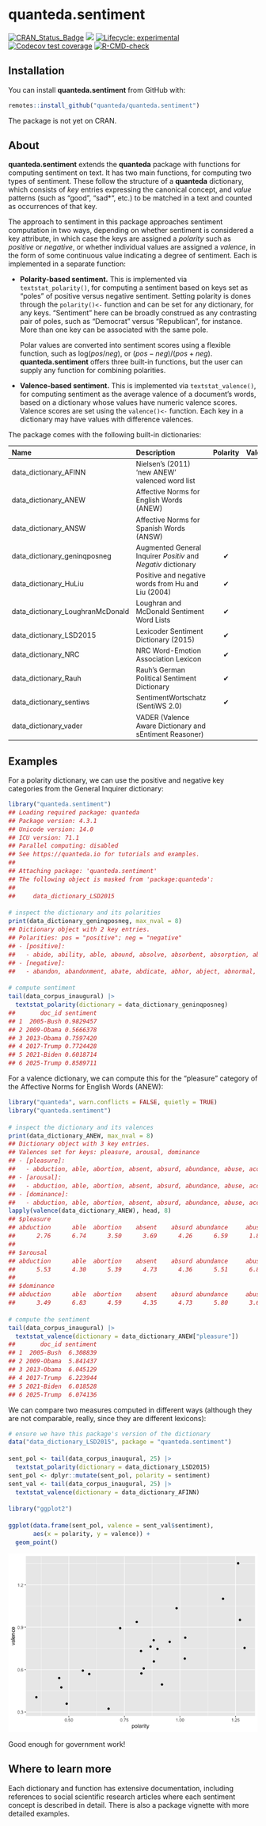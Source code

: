 
# quanteda.sentiment

<!-- badges: start -->

[![CRAN_Status_Badge](http://www.r-pkg.org/badges/version/quanteda.sentiment)](https://cran.r-project.org/package=quanteda.sentiment)
[![](https://img.shields.io/badge/devel%20version-0.34-royalblue.svg)](https://github.com/quanteda/quanteda.sentiment)
[![Lifecycle:
experimental](https://img.shields.io/badge/lifecycle-experimental-orange.svg)](https://lifecycle.r-lib.org/articles/stages.html#experimental)
[![Codecov test
coverage](https://codecov.io/gh/quanteda/quanteda.sentiment/branch/master/graph/badge.svg)](https://app.codecov.io/gh/quanteda/quanteda.sentiment?branch=master)
[![R-CMD-check](https://github.com/quanteda/quanteda.sentiment/actions/workflows/R-CMD-check.yaml/badge.svg)](https://github.com/quanteda/quanteda.sentiment/actions/workflows/R-CMD-check.yaml)
<!-- badges: end -->

## Installation

You can install **quanteda.sentiment** from GitHub with:

``` r
remotes::install_github("quanteda/quanteda.sentiment")
```

The package is not yet on CRAN.

## About

**quanteda.sentiment** extends the **quanteda** package with functions
for computing sentiment on text. It has two main functions, for
computing two types of sentiment. These follow the structure of a
**quanteda** dictionary, which consists of *key* entries expressing the
canonical concept, and *value* patterns (such as “good”, “sad\*“, etc.)
to be matched in a text and counted as occurrences of that key.

The approach to sentiment in this package approaches sentiment
computation in two ways, depending on whether sentiment is considered a
key attribute, in which case the keys are assigned a *polarity* such as
*positive* or *negative*, or whether individual values are assigned a
*valence*, in the form of some continuous value indicating a degree of
sentiment. Each is implemented in a separate function:

- **Polarity-based sentiment.** This is implemented via
  `textstat_polarity()`, for computing a sentiment based on keys set as
  “poles” of positive versus negative sentiment. Setting polarity is
  dones through the `polarity()<-` function and can be set for any
  dictionary, for any keys. “Sentiment” here can be broadly construed as
  any contrasting pair of poles, such as “Democrat” versus “Republican”,
  for instance. More than one key can be associated with the same pole.

  Polar values are converted into sentiment scores using a flexible
  function, such as $\mathrm{log}(pos / neg)$, or
  $(pos - neg)/(pos + neg)$. **quanteda.sentiment** offers three
  built-in functions, but the user can supply any function for combining
  polarities.

- **Valence-based sentiment.** This is implemented via
  `textstat_valence()`, for computing sentiment as the average valence
  of a document’s words, based on a dictionary whose values have numeric
  valence scores. Valence scores are set using the `valence()<-`
  function. Each key in a dictionary may have values with difference
  valences.

The package comes with the following built-in dictionaries:

| Name | Description | Polarity | Valence |
|:---|:---|:--:|:--:|
| data_dictionary_AFINN | Nielsen’s (2011) ‘new ANEW’ valenced word list |  | ✔ |
| data_dictionary_ANEW | Affective Norms for English Words (ANEW) |  | ✔ |
| data_dictionary_ANSW | Affective Norms for Spanish Words (ANSW) |  | ✔ |
| data_dictionary_geninqposneg | Augmented General Inquirer *Positiv* and *Negativ* dictionary | ✔ |  |
| data_dictionary_HuLiu | Positive and negative words from Hu and Liu (2004) | ✔ |  |
| data_dictionary_LoughranMcDonald | Loughran and McDonald Sentiment Word Lists | ✔ |  |
| data_dictionary_LSD2015 | Lexicoder Sentiment Dictionary (2015) | ✔ |  |
| data_dictionary_NRC | NRC Word-Emotion Association Lexicon | ✔ |  |
| data_dictionary_Rauh | Rauh’s German Political Sentiment Dictionary | ✔ |  |
| data_dictionary_sentiws | SentimentWortschatz (SentiWS 2.0) | ✔ | ✔ |
| data_dictionary_vader | VADER (Valence Aware Dictionary and sEntiment Reasoner) |  | ✔ |

## Examples

For a polarity dictionary, we can use the positive and negative key
categories from the General Inquirer dictionary:

``` r
library("quanteda.sentiment")
## Loading required package: quanteda
## Package version: 4.3.1
## Unicode version: 14.0
## ICU version: 71.1
## Parallel computing: disabled
## See https://quanteda.io for tutorials and examples.
## 
## Attaching package: 'quanteda.sentiment'
## The following object is masked from 'package:quanteda':
## 
##     data_dictionary_LSD2015

# inspect the dictionary and its polarities
print(data_dictionary_geninqposneg, max_nval = 8)
## Dictionary object with 2 key entries.
## Polarities: pos = "positive"; neg = "negative" 
## - [positive]:
##   - abide, ability, able, abound, absolve, absorbent, absorption, abundance [ ... and 1,645 more ]
## - [negative]:
##   - abandon, abandonment, abate, abdicate, abhor, abject, abnormal, abolish [ ... and 2,002 more ]

# compute sentiment
tail(data_corpus_inaugural) |>
  textstat_polarity(dictionary = data_dictionary_geninqposneg)
##       doc_id sentiment
## 1  2005-Bush 0.9829457
## 2 2009-Obama 0.5666378
## 3 2013-Obama 0.7597420
## 4 2017-Trump 0.7724428
## 5 2021-Biden 0.6018714
## 6 2025-Trump 0.8589711
```

For a valence dictionary, we can compute this for the “pleasure”
category of the Affective Norms for English Words (ANEW):

``` r
library("quanteda", warn.conflicts = FALSE, quietly = TRUE)
library("quanteda.sentiment")

# inspect the dictionary and its valences
print(data_dictionary_ANEW, max_nval = 8)
## Dictionary object with 3 key entries.
## Valences set for keys: pleasure, arousal, dominance 
## - [pleasure]:
##   - abduction, able, abortion, absent, absurd, abundance, abuse, accept [ ... and 2,463 more ]
## - [arousal]:
##   - abduction, able, abortion, absent, absurd, abundance, abuse, accept [ ... and 2,463 more ]
## - [dominance]:
##   - abduction, able, abortion, absent, absurd, abundance, abuse, accept [ ... and 2,463 more ]
lapply(valence(data_dictionary_ANEW), head, 8)
## $pleasure
## abduction      able  abortion    absent    absurd abundance     abuse    accept 
##      2.76      6.74      3.50      3.69      4.26      6.59      1.80      6.80 
## 
## $arousal
## abduction      able  abortion    absent    absurd abundance     abuse    accept 
##      5.53      4.30      5.39      4.73      4.36      5.51      6.83      5.53 
## 
## $dominance
## abduction      able  abortion    absent    absurd abundance     abuse    accept 
##      3.49      6.83      4.59      4.35      4.73      5.80      3.69      5.41

# compute the sentiment
tail(data_corpus_inaugural) |>
  textstat_valence(dictionary = data_dictionary_ANEW["pleasure"])
##       doc_id sentiment
## 1  2005-Bush  6.308839
## 2 2009-Obama  5.841437
## 3 2013-Obama  6.045129
## 4 2017-Trump  6.223944
## 5 2021-Biden  6.018528
## 6 2025-Trump  6.074136
```

We can compare two measures computed in different ways (although they
are not comparable, really, since they are different lexicons):

``` r
# ensure we have this package's version of the dictionary
data("data_dictionary_LSD2015", package = "quanteda.sentiment")

sent_pol <- tail(data_corpus_inaugural, 25) |>
  textstat_polarity(dictionary = data_dictionary_LSD2015)
sent_pol <- dplyr::mutate(sent_pol, polarity = sentiment)
sent_val <- tail(data_corpus_inaugural, 25) |>
  textstat_valence(dictionary = data_dictionary_AFINN)

library("ggplot2")

ggplot(data.frame(sent_pol, valence = sent_val$sentiment),
       aes(x = polarity, y = valence)) +
  geom_point()
```

![](man/images/unnamed-chunk-6-1.png)<!-- -->

Good enough for government work!

## Where to learn more

Each dictionary and function has extensive documentation, including
references to social scientific research articles where each sentiment
concept is described in detail. There is also a package vignette with
more detailed examples.
